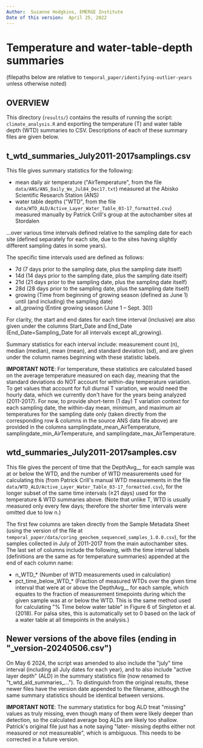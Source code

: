 ```yaml
---
Author:  Suzanne Hodgkins, EMERGE Institute
Date of this version:  April 25, 2022
---
```


# Temperature and water-table-depth summaries

(filepaths below are relative to `temporal_paper/identifying-outlier-years` unless otherwise noted)

## OVERVIEW

This directory (`results/`) contains the
results of running the script: `climate_analysis.R`
and exporting the temperature (T) and water table depth (WTD) summaries to CSV.
Descriptions of each of these summary files are given below.

## t_wtd_summaries_July2011-2017samplings.csv

This file gives summary statistics for the following:

- mean daily air temperature ("AirTemperature", from the file `data/ANS/ANS_Daily_Wx_Jul84_Dec17.txt`) measured at the Abisko Scientific Research Station (ANS)
- water table depths ("WTD", from the file `data/WTD_ALD/Active_Layer_Water_Table_03-17_formatted.csv`) measured manually by Patrick Crill's group at the autochamber sites at Stordalen

...over various time intervals defined relative to the sampling date for each site (defined separately for each site, due to the sites having slightly different sampling dates in some years).

The specific time intervals used are defined as follows:

- 7d (7 days prior to the sampling date, plus the sampling date itself)
- 14d (14 days prior to the sampling date, plus the sampling date itself)
- 21d (21 days prior to the sampling date, plus the sampling date itself)
- 28d (28 days prior to the sampling date, plus the sampling date itself)
- growing (Time from beginning of growing season (defined as June 1) until (and including) the sampling date)
- all_growing (Entire growing season (June 1 – Sept. 30))

For clarity, the start and end dates for each time interval (inclusive) are also given under the columns Start_Date and End_Date (End_Date=Sampling_Date for all intervals except all_growing).

Summary statistics for each interval include: measurement count (n), median (median), mean (mean), and standard deviation (sd), and are given under the column names beginning with these statistic labels.

**IMPORTANT NOTE**: For temperature, these statistics are calculated based on the average temperature measured on each day, meaning that the standard deviations do NOT account for within-day temperature variation. To get values that account for full diurnal T variation, we would need the hourly data, which we currently don't have for the years being analyzed (2011-2017). For now, to provide short-term (1 day) T variation context for each sampling date, the within-day mean, minimum, and maximum air temperatures for the sampling date only (taken directly from the corresponding row & columns in the source ANS data file above) are provided in the columns samplingdate_mean_AirTemperature, samplingdate_min_AirTemperature, and samplingdate_max_AirTemperature.

## wtd_summaries_July2011-2017samples.csv

This file gives the percent of time that the DepthAvg__ for each sample was at or below the WTD, and the number of WTD measurements used for calculating this (from Patrick Crill's manual WTD measurements in the file `data/WTD_ALD/Active_Layer_Water_Table_03-17_formatted.csv`), for the longer subset of the same time intervals (≥21 days) used for the temperature & WTD summaries above. (Note that unlike T, WTD is usually measured only every few days; therefore the shorter time intervals were omitted due to low n.)

The first few columns are taken directly from the Sample Metadata Sheet (using the version of the file at `temporal_paper/data/coring_geochem_sequenced_samples_1.0.0.csv`), for the samples collected in July of 2011-2017 from the main autochamber sites. The last set of columns include the following, with the time interval labels (definitions are the same as for temperature summaries) appended at the end of each column name:

- n_WTD_* (Number of WTD measurements used in calculation)
- pct_time_below_WTD_* (Fraction of measured WTDs over the given time interval that were at or above the DepthAvg__ for each sample, which equates to the fraction of measurement timepoints during which the given sample was at or below the WTD. This is the same method used for calculating "% Time below water table" in Figure 6 of Singleton et al. (2018). For palsa sites, this is automatically set to 0 based on the lack of a water table at all timepoints in the analysis.)

## Newer versions of the above files (ending in "_version-20240506.csv")

On May 6 2024, the script was amended to also include the "july" time interval (including all July dates for each year), and to also include "active layer depth" (ALD) in the summary statistics file (now renamed to "t_wtd_ald_summaries_..."). To distinguish from the original results, these newer files have the version date appended to the filename, although the same summary statistics should be identical between versions.

**IMPORTANT NOTE**: The summary statistics for bog ALD treat "missing" values as truly missing, even though many of them were likely deeper than detection, so the calculated average bog ALDs are likely too shallow. Patrick's original file just has a note saying "later- missing depths either not measured or not measureable", which is ambiguous. This needs to be corrected in a future version.